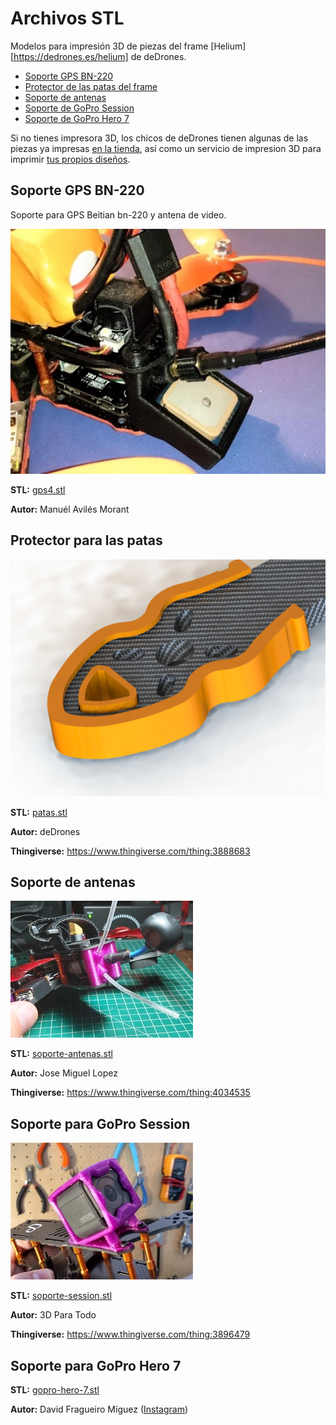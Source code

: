# Archivos STL

Modelos para impresión 3D de piezas del frame [Helium][https://dedrones.es/helium] de deDrones.

* [Soporte GPS BN-220](#soporte-gps-bn-220)
* [Protector de las patas del frame](#protector-para-las-patas)
* [Soporte de antenas](#soporte-de-antenas)
* [Soporte de GoPro Session](#soporte-para-gopro-session)
* [Soporte de GoPro Hero 7](#soporte-para-gopro-hero-7)

Si no tienes impresora 3D, los chicos de deDrones tienen algunas de las piezas ya impresas [en la tienda](https://dedrones.es/tienda), así como un servicio de impresion 3D para imprimir [tus propios diseños](https://dedrones.es/impresion-3d).

## Soporte GPS BN-220

Soporte para GPS Beitian bn-220 y antena de video.

![](images/gps4.jpg)

**STL:** [gps4.stl](gps4.stl)

**Autor:** Manuél Avilés Morant

## Protector para las patas

![](images/protector-patas.png)

**STL:** [patas.stl](patas.stl)

**Autor:** deDrones

**Thingiverse:** https://www.thingiverse.com/thing:3888683

## Soporte de antenas

![](images/soporte-antenas.jpg)

**STL:** [soporte-antenas.stl](soporte-antenas.stl)

**Autor:** Jose Miguel Lopez

**Thingiverse:** https://www.thingiverse.com/thing:4034535

## Soporte para GoPro Session

![](images/soporte-session.jpg)

**STL:** [soporte-session.stl](soporte-session.stl)

**Autor:** 3D Para Todo

**Thingiverse:** https://www.thingiverse.com/thing:3896479

## Soporte para GoPro Hero 7

**STL:** [gopro-hero-7.stl](gopro-hero-7.stl)

**Autor:** David Fragueiro Míguez ([Instagram](https://www.instagram.com/d3iv_fpv/))
